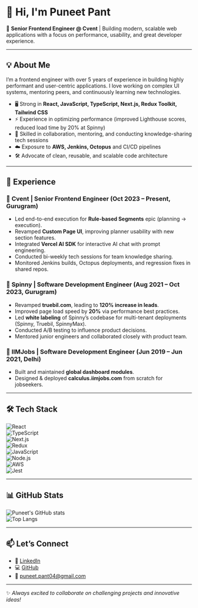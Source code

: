 # 👋 Hi, I'm Puneet Pant  

🚀 **Senior Frontend Engineer @ Cvent** | Building modern, scalable web applications with a focus on performance, usability, and great developer experience.  

---

## 💡 About Me
I’m a frontend engineer with over 5 years of experience in building highly performant and user-centric applications. I love working on complex UI systems, mentoring peers, and continuously learning new technologies.  

- 🖥️ Strong in **React, JavaScript, TypeScript, Next.js, Redux Toolkit, Tailwind CSS**  
- ⚡ Experience in optimizing performance (improved Lighthouse scores, reduced load time by 20% at Spinny)  
- 🤝 Skilled in collaboration, mentoring, and conducting knowledge-sharing tech sessions  
- ☁️ Exposure to **AWS, Jenkins, Octopus** and CI/CD pipelines  
- 🛠️ Advocate of clean, reusable, and scalable code architecture  

---

## 🏢 Experience  

### 🔹 **Cvent | Senior Frontend Engineer** (Oct 2023 – Present, Gurugram)  
- Led end-to-end execution for **Rule-based Segments** epic (planning → execution).  
- Revamped **Custom Page UI**, improving planner usability with new section features.  
- Integrated **Vercel AI SDK** for interactive AI chat with prompt engineering.  
- Conducted bi-weekly tech sessions for team knowledge sharing.  
- Monitored Jenkins builds, Octopus deployments, and regression fixes in shared repos.  

### 🔹 **Spinny | Software Development Engineer** (Aug 2021 – Oct 2023, Gurugram)  
- Revamped **truebil.com**, leading to **120% increase in leads**.
- Improved page load speed by **20%** via performance best practices.  
- Led **white labeling** of Spinny’s codebase for multi-tenant deployments (Spinny, Truebil, SpinnyMax).  
- Conducted A/B testing to influence product decisions.  
- Mentored junior engineers and collaborated closely with product team.  

### 🔹 **IIMJobs | Software Development Engineer** (Jun 2019 – Jun 2021, Delhi)  
- Built and maintained **global dashboard modules**.  
- Designed & deployed **calculus.iimjobs.com** from scratch for jobseekers.  

---

## 🛠️ Tech Stack  

![React](https://img.shields.io/badge/-React-61DAFB?style=for-the-badge&logo=react&logoColor=black)  
![TypeScript](https://img.shields.io/badge/-TypeScript-007ACC?style=for-the-badge&logo=typescript&logoColor=white)  
![Next.js](https://img.shields.io/badge/-Next.js-000000?style=for-the-badge&logo=next.js)  
![Redux](https://img.shields.io/badge/-Redux-764ABC?style=for-the-badge&logo=redux&logoColor=white)  
![JavaScript](https://img.shields.io/badge/-JavaScript-F7DF1E?style=for-the-badge&logo=javascript&logoColor=black)  
![Node.js](https://img.shields.io/badge/-Node.js-339933?style=for-the-badge&logo=node.js&logoColor=white)  
![AWS](https://img.shields.io/badge/-AWS-232F3E?style=for-the-badge&logo=amazon-aws)  
![Jest](https://img.shields.io/badge/-Jest-C21325?style=for-the-badge&logo=jest&logoColor=white)  

---

## 📊 GitHub Stats  

![Puneet's GitHub stats](https://github-readme-stats.vercel.app/api?username=PuneetPant&show_icons=true&theme=tokyonight)  
![Top Langs](https://github-readme-stats.vercel.app/api/top-langs/?username=PuneetPant&layout=compact&theme=tokyonight)  

---

## 📫 Let’s Connect  
- 💼 [LinkedIn](https://www.linkedin.com/in/puneetpant20/)  
- 💻 [GitHub](https://github.com/PuneetPant)  
- 📧 puneet.pant04@gmail.com  

---
✨ *Always excited to collaborate on challenging projects and innovative ideas!*  
